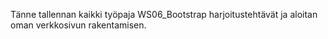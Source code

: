 Tänne tallennan kaikki työpaja WS06_Bootstrap harjoitustehtävät ja aloitan oman verkkosivun rakentamisen.
